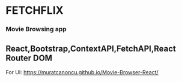 # FETCHFLIX

### Movie Browsing app

## React,Bootstrap,ContextAPI,FetchAPI,React Router DOM

For UI: https://muratcanoncu.github.io/Movie-Browser-React/
